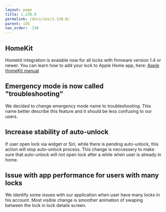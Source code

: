 ```yaml
---
layout: page
title: 1.130.0
permalink: /docs/ios/1.130.0/
parent: iOS
nav_order: -130
---
```


## HomeKit
Homekit integration is avaiable now for all locks with firmware version 1.4 or newer. You can learn how to add your lock to Apple Home app, here: [Apple HomeKit manual](https://tedee.com/knowledge-base/apple-homekit/)


## Emergency mode is now called "troubleshooting"
We decided to change emergency mode name to troubleshooting. This name better describe this feature and it should be less confusing to our users.


## Increase stability of auto-unlock
If user open lock via widget or Siri, while there is pending auto-unlock, this action will stop auto-unlock process. This change is neccessery to make sure that auto-unlock will not open lock after a while when user is already in home.


## Issue with app performance for users with many locks
We identify some issues with our application when user have many locks in his account. Most visible change is smoother animation of swaping between the lock in lock details screen.